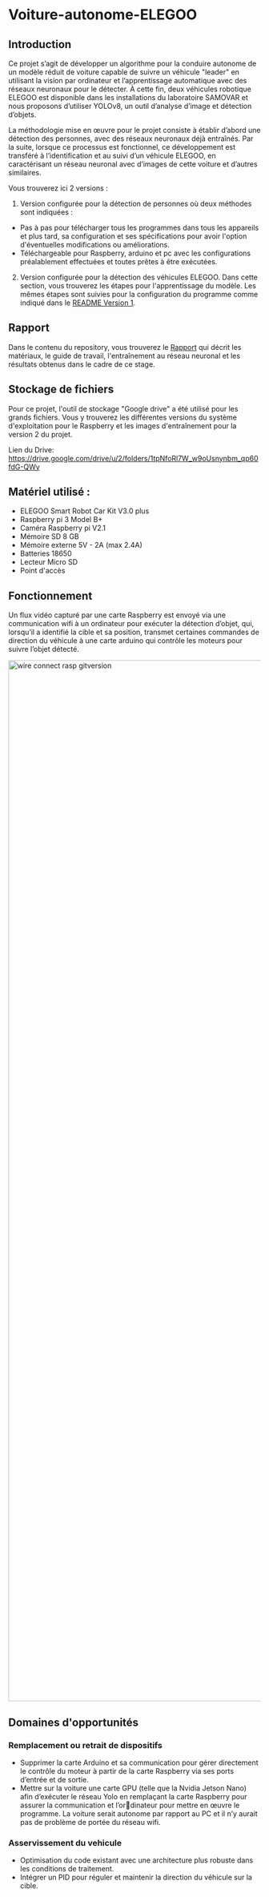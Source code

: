 # Voiture-autonome-ELEGOO

## Introduction

Ce projet s’agit de développer un algorithme pour la conduire autonome de un modèle réduit de voiture capable de suivre un véhicule "leader" en utilisant la vision par ordinateur et l’apprentissage automatique avec des réseaux neuronaux pour le détecter. À cette fin, deux véhicules robotique ELEGOO est disponible dans les installations du laboratoire SAMOVAR et nous proposons d’utiliser YOLOv8, un outil d’analyse d’image et détection d’objets.

La méthodologie mise en œuvre pour le projet consiste à établir d’abord une détection des personnes, avec des réseaux neuronaux déjà entraînés. Par la suite, lorsque ce processus est fonctionnel, ce développement est transféré à l’identification et au suivi d’un véhicule ELEGOO, en caractérisant un réseau neuronal avec d’images de cette voiture et d’autres similaires.

Vous trouverez ici 2 versions :

1. Version configurée pour la détection de personnes où deux méthodes sont indiquées :
   
- Pas à pas pour télécharger tous les programmes dans tous les appareils et plus tard, sa configuration et ses spécifications pour avoir l'option d'éventuelles modifications ou améliorations.
- Téléchargeable pour Raspberry, arduino et pc avec les configurations préalablement effectuées et toutes prêtes à être exécutées.

2. Version configurée pour la détection des véhicules ELEGOO. Dans cette section, vous trouverez les étapes pour l'apprentissage du modèle. Les mêmes étapes sont suivies pour la configuration du programme comme indiqué dans le [README Version 1](https://github.com/vanessalopeznr/Voiture-autonome-ELEGOO/blob/main/Version%201.0%20-%20Personnes/README.md). 

## Rapport

Dans le contenu du repository, vous trouverez le [Rapport](https://github.com/vanessalopeznr/Voiture-autonome-ELEGOO/blob/main/Rapport_PRe_Vanessa_LOPEZ.pdf) qui décrit les matériaux, le guide de travail, l'entraînement au réseau neuronal et les résultats obtenus dans le cadre de ce stage.

## Stockage de fichiers

Pour ce projet, l'outil de stockage "Google drive" a été utilisé pour les grands fichiers. Vous y trouverez les différentes versions du système d'exploitation pour le Raspberry et les images d'entraînement pour la version 2 du projet.

Lien du Drive: https://drive.google.com/drive/u/2/folders/1tpNfoRl7W_w9oUsnynbm_qp60fdG-QWy

## Matériel utilisé :
- ELEGOO Smart Robot Car Kit V3.0 plus
- Raspberry pi 3 Model B+
- Caméra Raspberry pi V2.1
- Mémoire SD 8 GB
- Mémoire externe 5V - 2A (max 2.4A)
- Batteries 18650
- Lecteur Micro SD
- Point d'accès

## Fonctionnement

Un flux vidéo capturé par une carte Raspberry est envoyé via une communication wifi à un ordinateur pour exécuter la détection d’objet, qui, lorsqu’il a identifié
la cible et sa position, transmet certaines commandes de direction du véhicule à une carte arduino qui contrôle les moteurs pour suivre l’objet détecté.

<img width="2080" alt="wire connect rasp gitversion" src="https://github.com/vanessalopeznr/Voiture-autonome-ELEGOO/assets/123451768/bdf2722c-8abb-46f6-b5c6-439c4d281423">

## Domaines d'opportunités 

### Remplacement ou retrait de dispositifs

- Supprimer la carte Arduino et sa communication pour gérer directement le contrôle du moteur à partir de la carte Raspberry via ses ports d’entrée et de sortie.
- Mettre sur la voiture une carte GPU (telle que la Nvidia Jetson Nano) afin d’exécuter le réseau Yolo en remplaçant la carte Raspberry pour assurer la communication et l’ordinateur pour mettre en œuvre le programme. La voiture serait autonome par rapport au PC et il n’y aurait pas de problème de portée du réseau wifi.

### Asservissement du vehicule
- Optimisation du code existant avec une architecture plus robuste dans les conditions de traitement.
- Intégrer un PID pour réguler et maintenir la direction du véhicule sur la cible.

